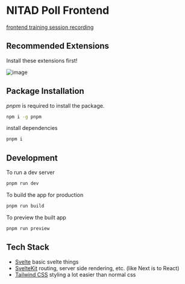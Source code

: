 # NITAD Poll Frontend

[frontend training session recording](https://chula-my.sharepoint.com/:v:/g/personal/6230561021_student_chula_ac_th/ERg0erK4w3lLs83K7IQ7-SABNDAy0uHuawBm98MgO96WOA?e=EMBTdc)

## Recommended Extensions

Install these extensions first!

![image](https://user-images.githubusercontent.com/69001162/146353451-ccb2ab3f-2c39-4f12-ac4d-003a348d7490.png)

## Package Installation

_pnpm_ is required to install the package.

```bash
npm i -g pnpm
```

install dependencies

```bash
pnpm i
```

## Development

To run a dev server

```bash
pnpm run dev
```

To build the app for production

```bash
pnpm run build
```

To preview the built app

```bash
pnpm run preview
```

## Tech Stack

- [Svelte](https://svelte.dev/) basic svelte things
- [SvelteKit](https://kit.svelte.dev/) routing, server side rendering, etc. (like Next is to React)
- [Tailwind CSS](https://tailwindcss.com/) styling a lot easier than normal css
